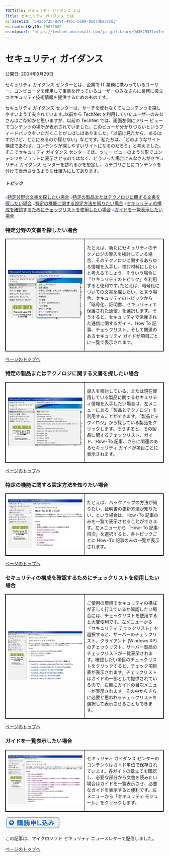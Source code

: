 ```yaml
---
TOCTitle: セキュリティ ガイダンス とは
Title: セキュリティ ガイダンス とは
ms:assetid: '54acbf2b-8c9f-49bc-ba99-91d7dbe7cc03'
ms:contentKeyID: 19871882
ms:mtpsurl: 'https://technet.microsoft.com/ja-jp/library/Dd362937(v=TechNet.10)'
---
```


セキュリティ ガイダンス
=======================

公開日: 2004年9月29日

セキュリティ ガイダンス センターとは、企業で IT 業務に携わっているユーザー、コンピュータを使用して事業を行っているユーザーのみなさんに業務に役立つセキュリティ技術情報を提供するためのものです。

セキュリティ ガイダンス センターは、サーチを使わなくてもコンテンツを探しやすいよう工夫されています｡以前から TechNet を利用していたユーザーのみなさんはご存知かと思いますが、以前の TechNet では、画面左側にツリー ビューでコンテンツの場所が表示されていました。このビューが分かりづらいというフィードバックをいただくことがしばしばありました。「以前に見たから、あるはずだけど、どこにあるのか探せない」などです。私たちは、「どのようなサイト構成であれば、コンテンツが探しやすいサイトになるのだろう」と考えました。そこでセキュリティ ガイダンス センターでは、ツリー ビューのような形でコンテンツをフラットに表示させるのではなく、どういった場合にみなさんがセキュリティ ガイダンス センターを訪れるかを想定し、カテゴリごとにコンテンツを分けて表示させるような仕組みにしてあります。

##### トピック

![](images/Dd362937.arrow_px_down(ja-jp,TechNet.10).gif)[特定分野の文書を探したい場合](#exaa)
![](images/Dd362937.arrow_px_down(ja-jp,TechNet.10).gif)[特定の製品またはテクノロジに関する文書を探したい場合](#ewaa)
![](images/Dd362937.arrow_px_down(ja-jp,TechNet.10).gif)[特定の機能に関する設定方法を知りたい場合](#evaa)
![](images/Dd362937.arrow_px_down(ja-jp,TechNet.10).gif)[セキュリティの構成を確認するためにチェックリストを使用したい場合](#euaa)
![](images/Dd362937.arrow_px_down(ja-jp,TechNet.10).gif)[ガイドを一覧表示したい場合](#etaa)

### 特定分野の文書を探したい場合

<p> </p>
<table style="border:1px solid black;">
<colgroup>
<col width="50%" />
<col width="50%" />
</colgroup>
<tbody>
<tr class="odd">
<td style="border:1px solid black;"><img src="images/Dd362937.byTopic_300x197(ja-jp,TechNet.10).jpg" /></td>
<td style="border:1px solid black;"><p>たとえば、新たにセキュリティのテクノロジの導入を検討している場合、そのテクノロジに関するあらゆる情報を入手し、検討材料にしたいと考えるでしょう。そういう場合に「セキュリティのトピック」を利用すると便利です｡たとえば、暗号化についての文書を探したい、と言う場合、セキュリティのトピックから「暗号化、証明書、セキュリティで保護された通信」を選択します。そうすると、セキュリティで保護された通信に関するガイド、How To 記事、チェックリスト、そして関連のあるセキュリティ ガイドが項目ごとに一覧で表示されます。</p></td>
</tr>  
</tbody>  
</table>
  
[](#mainsection)[ページのトップへ](#mainsection)
  
### 特定の製品またはテクノロジに関する文書を探したい場合

<p> </p>
<table style="border:1px solid black;">  
<colgroup>  
<col width="50%" />  
<col width="50%" />  
</colgroup>  
<tbody>  
<tr class="odd">
<td style="border:1px solid black;"><img src="images/Dd362937.byProduct_300x197(ja-jp,TechNet.10).jpg" /></td>
<td style="border:1px solid black;"><p>導入を検討している、または現在使用している製品に関するセキュリティ情報を入手したい場合は、左メニューにある「製品とテクノロジ」を利用することができます。「製品とテクノロジ」から探している製品をクリックします。そうすると、その製品に関するチェックリスト、ガイド、How-To 記事、さらに関連のあるセキュリティ ガイドが項目ごとに表示されます。</p></td>
</tr>  
</tbody>  
</table>
  
[](#mainsection)[ページのトップへ](#mainsection)
  
### 特定の機能に関する設定方法を知りたい場合

<p> </p>
<table style="border:1px solid black;">  
<colgroup>  
<col width="50%" />  
<col width="50%" />  
</colgroup>  
<tbody>  
<tr class="odd">
<td style="border:1px solid black;"><img src="images/Dd362937.byHowTo_300x197(ja-jp,TechNet.10).jpg" /></td>
<td style="border:1px solid black;"><p>たとえば、バックアップの方法が知りたい、証明書の更新方法が知りたい、という場合は、How-To 記事のみを一覧で表示させることができます。左メニューから「How-To 記事: 目次」を選択すると、各トピックごとに How-To 記事のみの一覧が表示されます。</p></td>
</tr>  
</tbody>  
</table>
  
[](#mainsection)[ページのトップへ](#mainsection)
  
### セキュリティの構成を確認するためにチェックリストを使用したい場合

<p> </p>
<table style="border:1px solid black;">  
<colgroup>  
<col width="50%" />  
<col width="50%" />  
</colgroup>  
<tbody>  
<tr class="odd">
<td style="border:1px solid black;"><img src="images/Dd362937.byChecklist_300x197(ja-jp,TechNet.10).jpg" /></td>
<td style="border:1px solid black;"><p>ご使用の環境でセキュリティの構成が正しく行えているか確認したい場合には、チェックリストを使用すると大変便利です。左メニューから「セキュリティ チェックリスト」を選択すると、サーバーのチェックリスト、クライアント (Windows XP) のチェックリスト、サーバー製品のチェックリストが一覧表示されます。確認したい項目のチェックリストをクリックすると、チェック項目表が表示されます。チェックリストはガイドの一部として提供されているので、右側にガイドの目次メニューが表示されます。その中からさらに必要と思われるチェックリストを選択して表示させることもできます。</p></td>
</tr>  
</tbody>  
</table>
  
[](#mainsection)[ページのトップへ](#mainsection)
  
### ガイドを一覧表示したい場合

<p> </p>
<table style="border:1px solid black;">  
<colgroup>  
<col width="50%" />  
<col width="50%" />  
</colgroup>  
<tbody>  
<tr class="odd">
<td style="border:1px solid black;"><img src="images/Dd362937.byModule_300x197(ja-jp,TechNet.10).jpg" /></td>
<td style="border:1px solid black;"><p>セキュリティ ガイダンス センターのコンテンツはガイド単位で保存されています。各ガイドの章立てを確認し、必要な部分から文書を読みたい場合はガイドを一覧表示させ、必要なガイドを表示すると便利です。左メニューから「セキュリティ モジュール」をクリックします。</p></td>
</tr>  
</tbody>  
</table>
  
[![](images/Dd362937.btn_reg_today(ja-jp,TechNet.10).jpg)](https://technet.microsoft.com/ja-jp/library/d2607610-3137-420b-9bbf-2552bec68922(v=TechNet.10))
  
この記事は、マイクロソフト セキュリティ ニュースレターで配信しました。
  
[](#mainsection)[ページのトップへ](#mainsection)

